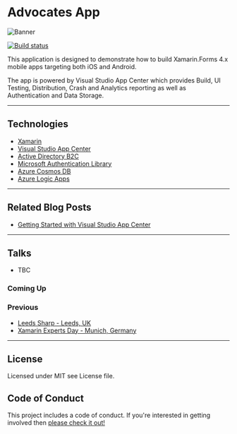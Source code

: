 # Advocates App 

![Banner](Resources/headerimage.png)

[![Build status](https://build.appcenter.ms/v0.1/apps/114ff4ef-dadc-4a4d-a61f-2a5a40919127/branches/master/badge)](https://appcenter.ms)

This application is designed to demonstrate how to build Xamarin.Forms 4.x mobile apps targeting both iOS and Android. 

The app is powered by Visual Studio App Center which provides Build, UI Testing, Distribution, Crash and Analytics reporting as well as Authentication and Data Storage. 

---
## Technologies 
* [Xamarin](https://docs.microsoft.com/en-us/xamarin?WT.mc_id=app-center-mbaas-intro-github-mijam)
* [Visual Studio App Center](https://visualstudio.microsoft.com/app-center?WT.mc_id=app-center-mbaas-intro-github-mijam)
* [Active Directory B2C](https://docs.microsoft.com/en-us/azure/active-directory-b2c/active-directory-b2c-overview?WT.mc_id=app-center-mbaas-intro-github-mijam)
* [Microsoft Authentication Library](https://docs.microsoft.com/en-us/azure/active-directory/develop/msal-overview?WT.mc_id=app-center-mbaas-intro-github-mijam)
* [Azure Cosmos DB](https://azure.microsoft.com/en-us/services/cosmos-db?WT.mc_id=app-center-mbaas-intro-github-mijam)
* [Azure Logic Apps](https://azure.microsoft.com/en-us/services/logic-apps?WT.mc_id=app-center-mbaas-intro-github-mijam)

---
## Related  Blog Posts
* [Getting Started with Visual Studio App Center](https://mikecodes.net/2019/06/10/getting-started-with-data-and-auth-using-microsoft-app-center/)

---

## Talks 
* TBC 
### Coming Up

### Previous
* [Leeds Sharp - Leeds, UK](https://www.meetup.com/Leeds-Sharp/)
* [Xamarin Experts Day - Munich, Germany](https://expertday.forxamarin.com/)

---

## License
Licensed under MIT see License file.

## Code of Conduct 
This project includes a code of conduct. If you're interested in getting involved then [please check it out!](https://github.com/MikeCodesDotNET/Microsoft-Cloud-Advocates-App/blob/master/code_of_conduct.md)
